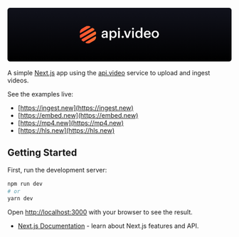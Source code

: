 ![](https://github.com/apivideo/API_OAS_file/blob/master/apivideo_banner.png)

A simple [Next.js](https://nextjs.org) app using the [api.video](https://api.video) service to upload and ingest videos.

See the examples live:
- [https://ingest.new](https://ingest.new)
- [https://embed.new](https://embed.new)
- [https://mp4.new](https://mp4.new)
- [https://hls.new](https://hls.new)

## Getting Started

First, run the development server:

```bash
npm run dev
# or
yarn dev
```

Open [http://localhost:3000](http://localhost:3000) with your browser to see the result.

- [Next.js Documentation](https://nextjs.org/docs) - learn about Next.js features and API.